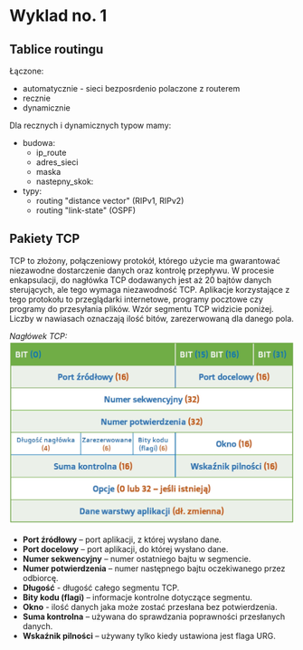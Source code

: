 # Wyklad no. 1
## Tablice routingu

Łączone:

-   automatycznie - sieci bezposrdenio polaczone z routerem
-   recznie
-   dynamicznie

Dla recznych i dynamicznych typow mamy:

-   budowa:
    -   ip_route
    -   adres_sieci
    -   maska
    -   nastepny_skok:
-   typy:
    -   routing "distance vector" (RIPv1, RIPv2)
    -   routing "link-state" (OSPF)

## Pakiety TCP

TCP to złożony, połączeniowy protokół, którego użycie ma gwarantować niezawodne dostarczenie danych oraz kontrolę przepływu. W procesie enkapsulacji, do nagłówka TCP dodawanych jest aż 20 bajtów danych sterujących, ale tego wymaga niezawodność TCP. Aplikacje korzystające z tego protokołu to przeglądarki internetowe, programy pocztowe czy programy do przesyłania plików. Wzór segmentu TCP widzicie poniżej. Liczby w nawiasach oznaczają ilość bitów, zarezerwowaną dla danego pola.

*Nagłówek TCP:*
![naglowek tcp](naglowek-tcp.jpeg)

- **Port źródłowy** – port aplikacji, z której wysłano dane.
- **Port docelowy** – port aplikacji, do której wysłano dane.
- **Numer sekwencyjny** – numer ostatniego bajtu w segmencie.
- **Numer potwierdzenia** – numer następnego bajtu oczekiwanego przez odbiorcę.
- **Długość** - długość całego segmentu TCP.
- **Bity kodu (flagi)** – informacje kontrolne dotyczące segmentu.
- **Okno** - ilość danych jaka może zostać przesłana bez potwierdzenia.
- **Suma kontrolna** – używana do sprawdzania poprawności przesłanych danych.
- **Wskaźnik pilności** – używany tylko kiedy ustawiona jest flaga URG.